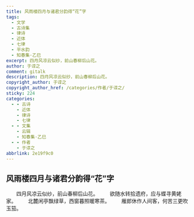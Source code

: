 ```yaml
---
title: 风雨楼四月与诸君分韵得“花”字
tags:
  - 文学
  - 古诗集
  - 律诗
  - 近体
  - 七律
  - 平水韵
  - 知春集·乙巳
excerpt: 四月风凉云似纱，前山春柳后山花。
author: 于谆之
comment: gitalk
description: 四月风凉云似纱，前山春柳后山花。
copyright_author: 于谆之
copyright_author_href: /categories/作者/于谆之/
sticky: 224
categories:
  - - 古诗
    - 近体
    - 律诗
    - 七律
  - - 文集
    - 云辑
    - 知春集·乙巳
  - - 作者
    - 于谆之
abbrlink: 2e19f9c0
---
```

## 风雨楼四月与诸君分韵得“花”字
&emsp;&emsp;四月风凉云似纱，前山春柳后山花。
&emsp;&emsp;欲随水转拾遗府，应与蝶寻黄姥家。
&emsp;&emsp;北麓闲亭飘绿草，西窗暮照暖寒茶。
&emsp;&emsp;雁郎休作人间客，何苦三更吹玉笳。